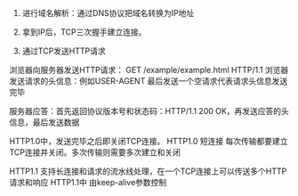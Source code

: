 1. 进行域名解析：通过DNS协议把域名转换为IP地址

2. 拿到IP后，TCP三次握手建立连接。

3. 通过TCP发送HTTP请求

浏览器向服务器发送HTTP请求：
GET /example/example.html HTTP/1.1
浏览器发送请求的头信息：例如USER-AGENT 最后发送一个空请求代表请求头信息发送完毕

服务器应答：首先返回协议版本号和状态码：HTTP/1.1 200 OK，再发送应答的头信息，最后发送数据

HTTP1.0中，发送完毕之后即关闭TCP连接。
HTTP1.0 短连接 每次传输都要建立TCP连接并关闭。多次传输则需要多次建立和关闭

HTTP1.1 支持长连接和请求的流水线处理，在一个TCP连接上可以传送多个HTTP请求和响应
HTTP1.1中 由keep-alive参数控制
